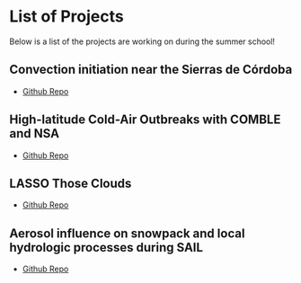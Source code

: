 # List of Projects

Below is a list of the projects are working on during the summer school!

## Convection initiation near the Sierras de Córdoba
- [Github Repo](https://github.com/aladinor/cacti-deep-convection)

## High-latitude Cold-Air Outbreaks with COMBLE and NSA
- [Github Repo](https://github.com/Hseppal1/ARM-2024-high-latitude)

## LASSO Those Clouds
- [Github Repo](https://github.com/tlincheck/lasso-those-clouds-cookbook)

## Aerosol influence on snowpack and local hydrologic processes during SAIL 
- [Github Repo](https://github.com/YXIE1010/sail-cookbook)